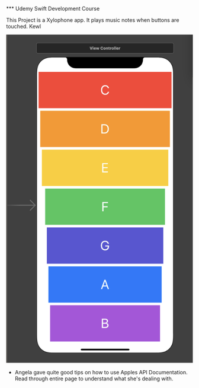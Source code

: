 *** Udemy Swift Development Course

This Project is a Xylophone app.
It plays music notes when buttons are touched.
Kewl

![alt text](https://github.com/AustralianMint/XylophoneSwift/blob/main/Screenshot.png)


-	Angela gave quite good tips on how to use Apples API Documentation.
	Read through entire page to understand what she's dealing with.
